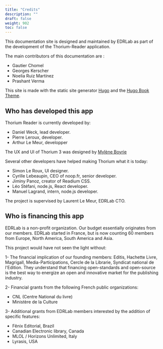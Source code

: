 ```yaml
---
title: "Credits"
description: ""
draft: false
weight: 902
toc: false
---
```


This documentation site is designed and maintained by EDRLab 
as part of the development of the Thorium-Reader application.

The main contributors of this documentation are : 
* Gautier Chomel
* Georges Kerscher
* Noelia Ruiz Martínez
* Prashant Verma

This site is made with the static site generator 
[Hugo](https://gohugo.io/) and the
[Hugo Book Theme](https://github.com/alex-shpak/hugo-book/).

 <h2>Who has developed this app</h2>

 <p>Thorium Reader is currently developed by:</p>

 <ul class="nobullet">
 <li>Daniel Weck, lead developer.</li>
<li>Pierre Leroux, developer.</li>
 <li>Arthur Le Meur, developper</li>
 </ul>

 <p>The UX and UI of Thorium 3 was designed by <a href="https://www.myleneboyrie.fr/">Mylène Boyrie</a></p>

 <p>Several other developers have helped making Thorium what it is today:</p>

 <ul class="nobullet">
 <li>Simon Le Roux, UI designer.</li>
 <li>Cyrille Lebeaupin, CEO of noop.fr, senior developer.</li>
 <li>Jiminy Panoz, creator of Readium CSS.</li>
 <li>Léo Stéfani, node.js, React developer.</li>
 <li>Manuel Lagrand, intern, node.js developer.</li>
 </ul>

 <p>The project is supervised by Laurent Le Meur, EDRLab CTO.</p>

 <h2>Who is financing this app</h2>

 <p>
 EDRLab is a non-profit organization. Our budget essentially originates
 from our members. EDRLab started in France, but is now counting 60 members
 from Europe, North America, South America and Asia.
 </p>

 <p>This project would have not seen the light without:</p>
 <p>
 1- The financial implication of our founding members: Editis, Hachette
 Livre, Magrigall, Media-Participations, Cercle de la Librarie, Syndicat
 national de l'Edition. They understand that financing open-standards and
 open-source is the best way to energize an open and innovative market for
 the publishing industry.
 </p>

 <p>2- Financial grants from the following French public organizations:</p>
 <ul>
 <li>CNL (Centre National du livre)</li>
 <li>Ministère de la Culture</li>
 </ul>

 <p>
 3- Additional grants from EDRLab members interested by the addition of
 specific features:
 </p>
 <ul>
 <li>Fênix Editorial, Brazil</li>
 <li>Canadian Electronic library, Canada</li>
 <li>MLOL / Horizons Unlimited, Italy</li>
 <li>Lyrasis, USA</li>
 </ul>
